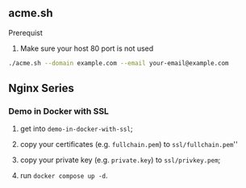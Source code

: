 
## acme.sh

Prerequist

1. Make sure your host 80 port is not used

```sh
./acme.sh --domain example.com --email your-email@example.com
```

## Nginx Series

### Demo in Docker with SSL

1. get into `demo-in-docker-with-ssl`;

2. copy your certificates (e.g. `fullchain.pem`) to `ssl/fullchain.pem`''

3. copy your private key (e.g. `private.key`) to `ssl/privkey.pem`;

4. run `docker compose up -d`.

